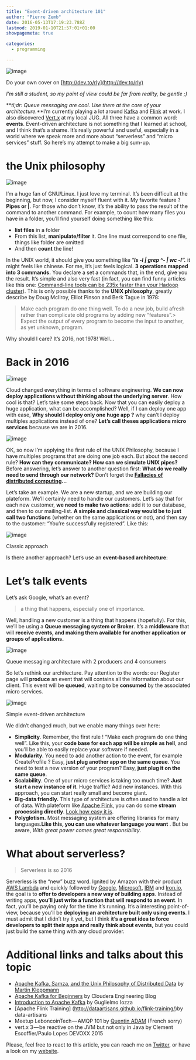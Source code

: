 ```yaml
---
title: "Event-driven architecture 101"
author: "Pierre Zemb"
date: 2016-05-13T17:19:23.788Z
lastmod: 2019-01-10T21:57:01+01:00
showpagemeta: true

categories:
  - programming

---
```


![image](/posts/eventdriven-architecture-101/images/1.png)

Do your own cover on [http://dev.to/rly](http://dev.to/rly)

_I’m still a student, so my point of view could be far from reality, be gentle ;)_

**_tl;dr: Queue messaging are cool. Use them at the core of your architecture._**I’m currently playing a lot around [Kafka](https://kafka.apache.org/) and [Flink](https://flink.apache.org/) at work. I also discovered [Vert.x](http://vertx.io/) at my local JUG. All three have a common word: **events**. Event-driven architecture is not something that I learned at school, and I think that’s a shame. It’s really powerful and useful, especially in a world where we speak more and more about “serverless” and “micro services” stuff. So here’s my attempt to make a big sum-up.

# the Unix philosophy

![image](/posts/eventdriven-architecture-101/images/2.gif)


I’m a huge fan of GNU/Linux. I just love my terminal. It’s been difficult at the beginning, but now, I consider myself fluent with it. My favorite feature ? **Pipes or |**. For those who don’t know, it’s the ability to pass the result of the command to another command. For example, to count how many files you have in a folder, you’ll find yourself doing something like this:

*   **list files** in a folder
*   From this list, **manipulate/filter** it. One line must correspond to one file, things like folder are omitted
*   And then **count** the line!

In the UNIX world, it should give you something like “**_ls -l | grep ^- | wc -l”._** it might feels like chinese. For me, it’s just feels logical. **3 operations mapped into 3 commands.** You declare a set a commands that, in the end, give you the result. It’s simple and also very fast (in fact, you can find funny articles like this one: [Command-line tools can be 235x faster than your Hadoop cluster](http://aadrake.com/command-line-tools-can-be-235x-faster-than-your-hadoop-cluster.html)). This is only possible thanks to the **UNIX philosophy**, greatly describe by Doug McIlroy, Elliot Pinson and Berk Tague in 1978:

> Make each program do one thing well. To do a new job, build afresh rather than complicate old programs by adding new “features”.> Expect the output of every program to become the input to another, as yet unknown, program.

Why should I care? It’s 2016, not 1978! Well…

# Back in 2016

![image](/posts/eventdriven-architecture-101/images/3.gif)


Cloud changed everything in terms of software engineering. **We can now deploy applications without thinking about the underlying server**. How cool is that? Let’s take some steps back. Now that you can easily deploy a huge application, what can be accomplished? Well, if I can deploy one app with ease, **Why should I deploy only one huge app ?** why can’t I deploy multiples applications instead of one? **Let’s call theses applications micro services** because we are in 2016.


![image](/posts/eventdriven-architecture-101/images/4.png)

OK, so now I’m applying the first rule of the UNIX Philosophy, because I have multiples programs that are doing one job each. But about the second rule? **How can they communicate? How can we simulate UNIX pipes?** Before answering, let’s answer to another question first: **What do we really need to send through our network?** Don’t forget the  [**Fallacies of distributed computing**](https://en.wikipedia.org/wiki/Fallacies_of_distributed_computing)**…**

Let’s take an example. We are a new startup, and we are building our plateform. We’ll certainly need to handle our customers. Let’s say that for each new customer, **we need to make two actions**: add it to our database, and then to our mailing-list. **A simple and classical way would be to just call two functions** (whether on the same applications or not), and then say to the customer: “You’re successfully registered”. Like this:

![image](/posts/eventdriven-architecture-101/images/5.png)

Classic approach

Is there another approach? Let’s use an **event-based architecture**:

# **Let’s talk events**

Let’s ask Google, what’s an event?

> a thing that happens, especially one of importance.

Well, handling a new customer is a thing that happens (hopefully). For this, we’ll be using a **Queue messaging system or Broker**. It’s a **middleware** that will **receive events, and making them available for another application or groups of applications.**


![image](/posts/eventdriven-architecture-101/images/6.gif)

Queue messaging architecture with 2 producers and 4 consumers


So let’s rethink our architecture. Pay attention to the words: our Register page will **produce** an event that will contains all the information about our client. This event will be **queued**, waiting to be **consumed** by the associated micro services.


![image](/posts/eventdriven-architecture-101/images/7.png)

Simple event-driven architecture

We didn’t changed much, but we enable many things over here:

*   **Simplicity**. Remember, the first rule ! “Make each program do one thing well”. Like this, your **code base for each app will be simple** **as hell**, and you’ll be able to easily replace your software if needed.
*   **Modularity**. You need to add another action to the event, for example CreateProfile ? Easy, **just plug another app on the same queue**. You need to test a new version of your program? Easy, **just plug it on the same queue**.
*   **Scalability**. One of your micro services is taking too much time? **Just start a new instance of it**. Huge traffic? Add new instances. With this approach, you can start really small and become giant.
*   **Big-data friendly.** This type of architecture is often used to handle a lot of data. With plateform like [Apache Flink](http://flink.apache.org), you can do some **stream processing directly**. [Look how easy it is](https://ci.apache.org/projects/flink/flink-docs-master/apis/streaming/index.html#example-program).
*   **Polyglotism.** Most messaging system are offering libraries for many languages.**Like this, you can use whatever language you want** . But be aware, _With great power comes great responsibility_.

# **What about serverless?**

> [](https://twitter.com/kiyototamura/status/717420657655418880)
Serverless is so 2016


Serverless is the “new” buzz word. Ignited by Amazon with their product [AWS Lambda](https://aws.amazon.com/lambda/) and quickly followed by [Google](https://cloud.google.com/functions/docs), [Microsoft](https://azure.microsoft.com/en-us/services/functions/), [IBM](https://new-console.ng.bluemix.net/openwhisk/) and [Iron.io](https://www.iron.io/introducing-aws-lambda-support), the goal is to **offer to developers a new way of building apps**. Instead of writing apps, **you’ll just write a function that will respond to an event**. In fact, you’ll be paying only for the time it’s running. It’s a interesting point-of-view, because you’ll be **deploying an architecture built only using events**. I must admit that I didn’t try it yet, but I think i**t’s a great idea to force developers to split their apps and really think about events,** but you could just build the same thing with any cloud provider.

# Additional links and talks about this topic

*   [Apache Kafka, Samza, and the Unix Philosophy of Distributed Data](http://www.confluent.io/blog/apache-kafka-samza-and-the-unix-philosophy-of-distributed-data) by [Martin Kleppmann](https://medium.com/u/13be457aed12)
*   [Apache Kafka for Beginners](http://blog.cloudera.com/blog/2014/09/apache-kafka-for-beginners/) by Cloudera Engineering Blog
*   [Introduction to Apache Kafka](https://www.voxxed.com/blog/2016/04/introduction-apache-kafka/) by Guglielmo Iozza
*   [Apache Flink Training] (http://dataartisans.github.io/flink-training/)by data-artisans
* Meetup LeboncoinTech — AMQP 101 by [Quentin ADAM](https://medium.com/u/58ea5a89aaae) (French sorry)
* vert.x 3 — be reactive on the JVM but not only in Java by Clement Escoffier/Paulo Lopes DEVOXX 2015

Please, feel free to react to this article, you can reach me on [Twitter](https://twitter.com/PierreZ), or have a look on my [website](https://pierrezemb.fr).
